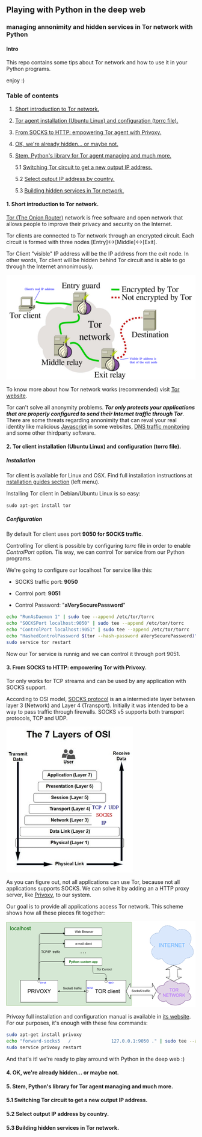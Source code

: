 ## Playing with Python in the deep web

### managing annonimity and hidden services in Tor network with Python

#### Intro

This repo contains some tips about Tor network and how to use it in your Python programs.

enjoy :)

### Table of contents

1. [Short introduction to Tor network.](#1)

2. [Tor agent installation (Ubuntu Linux) and configuration (torrc file).](#2)

3. [From SOCKS to HTTP: empowering Tor agent with Privoxy.](#3)

4. [OK, we're already hidden... or maybe not.](#4)

5. [Stem, Python's library for Tor agent managing and much more.](#5)

    5.1 [Switching Tor circuit to get a new output IP address.](#5.1)

    5.2 [Select output IP address by country.](#5.2)

    5.3 [Building hidden services in Tor network.](#5.3)

#### <a name="1"></a>1. Short introduction to Tor network.

[Tor (The Onion Router)](https://www.torproject.org/about/overview.html) network is free software and open network that allows people to improve their privacy and security on the Internet.

Tor clients are connected to Tor network through an encrypted circuit. Each circuit is formed with three nodes [Entry]<->[Middle]<->[Exit].

Tor Client "visible" IP address will be the IP address from the exit node. In other words, Tor client will be hidden behind Tor circuit and is able to go through the Internet annonimously.

![About Tor](./img/tor_general.png)


To know more about how Tor network works (recommended) visit [Tor website](https://www.torproject.org/about/overview.html#thesolution).

Tor can't solve all anonymity problems. _**Tor only protects your applications that are properly configured to send their Internet traffic through Tor**_. There are some threats regarding annonimity that can reval your real identity like malicious [Javascript](https://www.torproject.org/docs/faq.html.en#TBBJavaScriptEnabled) in some websites, [DNS traffic monitoring](https://www.hackread.com/tor-dns-traffic-monitoring/) and some other thirdparty software.


#### <a name="2"></a>2. Tor client installation (Ubuntu Linux) and configuration (torrc file).

##### Installation

Tor client is available for Linux and OSX. Find full installation instructions at [nstallation guides section](https://www.torproject.org/docs/installguide.html.en) (left menu).

Installing Tor client in Debian/Ubuntu Linux is so easy:

`sudo apt-get install tor`

##### Configuration

By default Tor client uses port **9050 for SOCKS traffic**.

Controlling Tor client is possible by configuring *torrc* file in order to enable *ControlPort* option. Tis way, we can control Tor service from our Python programs.

We're going to configure our localhost Tor service like this:

  * SOCKS traffic port: **9050**

  * Control port: **9051**

  * Control Password: "**aVerySecurePassword**"

```bash
echo "RunAsDaemon 1" | sudo tee --append /etc/tor/torrc
echo "SOCKSPort localhost:9050" | sudo tee --append /etc/tor/torrc
echo "ControlPort localhost:9051" | sudo tee --append /etc/tor/torrc
echo "HashedControlPassword $(tor --hash-password aVerySecurePassword)" | sudo tee --append /etc/tor/torrc
sudo service tor restart 
```

Now our Tor service is runnig and we can control it through port 9051.


#### <a name="3"></a>3. From SOCKS to HTTP: empowering Tor with Privoxy.

Tor only works for TCP streams and can be used by any application with SOCKS support.

According to OSI model, [SOCKS protocol](https://tools.ietf.org/html/rfc1928) is an a intermediate layer between layer 3 (Network) and Layer 4 (Transport). Initially it was intended to be a way to pass traffic through firewalls. SOCKS v5 supports both transport protocols, TCP and UDP.

![SOCKS and OSI](./img/socks_on_OSI.jpg)

As you can figure out, not all applications can use Tor, because not all applications supports SOCKS. We can solve it by adding an a HTTP proxy server, like [Privoxy](https://www.privoxy.org/), to our system.

Our goal is to provide all applications access Tor network. This scheme shows how all these pieces fit together:

![our goal](./img/Tor_and_Privoxy.png)

Privoxy full installation and configuration manual is available in [its website](https://www.privoxy.org/user-manual/index.html). For our purposes, it's enough with these few commands:

```bash
sudo apt-get install privoxy
echo "forward-socks5   /               127.0.0.1:9050 ." | sudo tee --append /etc/privoxy/config > /dev/null
sudo service privoxy restart
```

And that's it! we're ready to play arround with Python in the deep web :)


#### <a name="4"></a>4. OK, we're already hidden... or maybe not.

#### <a name="5"></a>5. Stem, Python's library for Tor agent managing and much more.

#### <a name="5.1"></a>5.1 Switching Tor circuit to get a new output IP address.

#### <a name="5.2"></a>5.2 Select output IP address by country.

#### <a name="5.3"></a>5.3 Building hidden services in Tor network.
